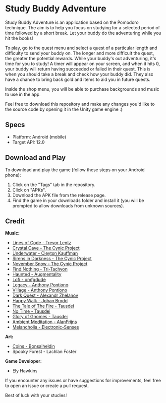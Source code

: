 # Study Buddy Adventure

Study Buddy Adventure is an application based on the Pomodoro technique. The aim is to help you focus on studying for a selected period of time followed by a short break. Let your buddy do the adventuring while you hit the books!

To play, go to the quest menu and select a quest of a particular length and difficulty to send your buddy on. The longer and more difficult the quest, the greater the potential rewards. While your buddy's out adventuring, it's time for you to study! A timer will appear on your screen, and when it hits 0, your buddy will return having succeeded or failed in their quest. This is when you should take a break and check how your buddy did. They also have a chance to bring back gold and items to aid you in future quests.

Inside the shop menu, you will be able to purchase backgrounds and music to use in the app.

Feel free to download this repository and make any changes you'd like to the source code by opening it in the Unity game engine :)

## Specs

- Platform: Android (mobile)  
- Target API: 12.0

## Download and Play

To download and play the game (follow these steps on your Android phone):

1. Click on the "Tags" tab in the repository.
2. Click on "APKs".
3. Download the APK file from the release page.
4. Find the game in your downloads folder and install it (you will be prompted to allow downloads from unknown sources).

## Credit

**Music:**
- [Lines of Code - Trevor Lentz](https://opengameart.org/users/trevor-lentz)
- [Crystal Cave - The Cynic Project](https://cynicmusic.com/)
- [Underwater - Cleyton Kauffman](https://soundcloud.com/cleytonkauffman)
- [Sirens in Darkness - The Cynic Project](https://cynicmusic.com/)
- [November Snow - The Cynic Project](https://cynicmusic.com/)
- [Find Nothing - Tri-Tachyon](https://soundcloud.com/tri-tachyon/albums)
- [Haunted - Augmentality](https://opengameart.org/users/haeldb)
- [Lofi - omfgdude](https://opengameart.org/users/omfgdude)
- [Legacy - Anthony Pontiono](https://www.instagram.com/anth_98/?hl=en)
- [Village - Anthony Pontiono](https://www.instagram.com/anth_98/?hl=en)
- [Dark Quest - Alexandr Zhelanov](https://soundcloud.com/alexandr-zhelanov)
- [Happy Walk - Johan Brodd](https://opengameart.org/users/jobromedia)
- [The Tale of The Fire - Tausdei](https://opengameart.org/users/tausdei)
- [No Time - Tausdei](https://opengameart.org/users/tausdei)
- [Glory of Gnomes - Tausdei](https://opengameart.org/users/tausdei)
- [Ambient Meditation - AlanFrijns](https://pixabay.com/users/alanfrijns-16705522/)
- [Melancholia - Electronic-Senses](https://pixabay.com/users/electronic-senses-18259555/)

**Art:**
- [Coins - Bonsaiheldin](https://opengameart.org/users/bonsaiheldin)
- Spooky Forest - Lachlan Foster

**Game Developer:**
- Ely Hawkins

If you encounter any issues or have suggestions for improvements, feel free to open an issue or create a pull request.

Best of luck with your studies!

